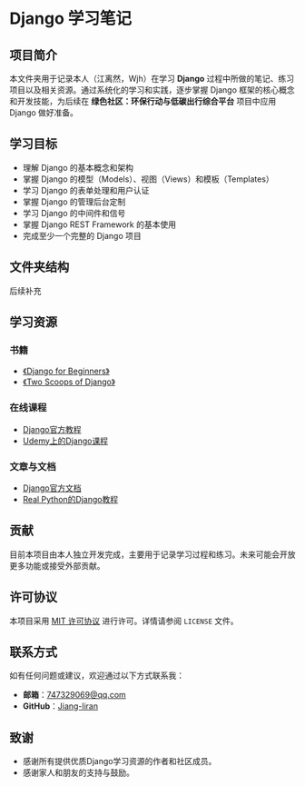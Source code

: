 # Django 学习笔记

## 项目简介

本文件夹用于记录本人（江离然，Wjh）在学习 **Django** 过程中所做的笔记、练习项目以及相关资源。通过系统化的学习和实践，逐步掌握 Django 框架的核心概念和开发技能，为后续在 **绿色社区：环保行动与低碳出行综合平台** 项目中应用 Django 做好准备。

## 学习目标

- 理解 Django 的基本概念和架构
- 掌握 Django 的模型（Models）、视图（Views）和模板（Templates）
- 学习 Django 的表单处理和用户认证
- 掌握 Django 的管理后台定制
- 学习 Django 的中间件和信号
- 掌握 Django REST Framework 的基本使用
- 完成至少一个完整的 Django 项目

## 文件夹结构

后续补充

## 学习资源

### 书籍

- [《Django for Beginners》](https://djangoforbeginners.com/)
- [《Two Scoops of Django》](https://www.twoscoopspress.com/products/two-scoops-of-django-3-x)

### 在线课程

- [Django官方教程](https://docs.djangoproject.com/en/4.0/intro/tutorial01/)
- [Udemy上的Django课程](https://www.udemy.com/topic/django/)

### 文章与文档

- [Django官方文档](https://docs.djangoproject.com/en/4.0/)
- [Real Python的Django教程](https://realpython.com/tutorials/django/)

## 贡献

目前本项目由本人独立开发完成，主要用于记录学习过程和练习。未来可能会开放更多功能或接受外部贡献。

## 许可协议

本项目采用 [MIT 许可协议](LICENSE) 进行许可。详情请参阅 `LICENSE` 文件。

## 联系方式

如有任何问题或建议，欢迎通过以下方式联系我：

- **邮箱**：747329069@qq.com
- **GitHub**：[Jiang-liran](https://github.com/Jiang-liran)

## 致谢

- 感谢所有提供优质Django学习资源的作者和社区成员。
- 感谢家人和朋友的支持与鼓励。
